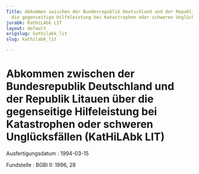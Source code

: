 ```yaml
---
Title: Abkommen zwischen der Bundesrepublik Deutschland und der Republik Litauen über
  die gegenseitige Hilfeleistung bei Katastrophen oder schweren Unglücksfällen
jurabk: KatHiLAbk LIT
layout: default
origslug: kathilabk_lit
slug: kathilabk_lit

---
```


# Abkommen zwischen der Bundesrepublik Deutschland und der Republik Litauen über die gegenseitige Hilfeleistung bei Katastrophen oder schweren Unglücksfällen (KatHiLAbk LIT)

Ausfertigungsdatum
:   1994-03-15

Fundstelle
:   BGBl II: 1996, 28

